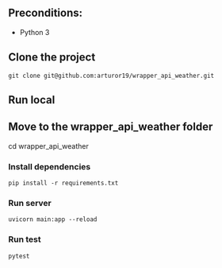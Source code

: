 ## Preconditions:

- Python 3

## Clone the project

```
git clone git@github.com:arturor19/wrapper_api_weather.git
```

## Run local

## Move to the wrapper_api_weather folder

cd wrapper_api_weather

### Install dependencies

```
pip install -r requirements.txt
```

### Run server

```
uvicorn main:app --reload
```

### Run test

```
pytest

